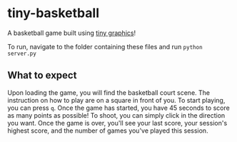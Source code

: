 # tiny-basketball

A basketball game built using [tiny graphics](https://github.com/encyclopedia-of-code/tiny-graphics-js)!

To run, navigate to the folder containing these files and run `python server.py`

## What to expect

Upon loading the game, you will find the basketball court scene. The instruction on how to play are on a square in front of you. To start playing, you can press `q`. Once the game has started, you have 45 seconds to score as many points as possible! To shoot, you can simply click in the direction you want. Once the game is over, you'll see your last score, your session's highest score, and the number of games you've played this session.
